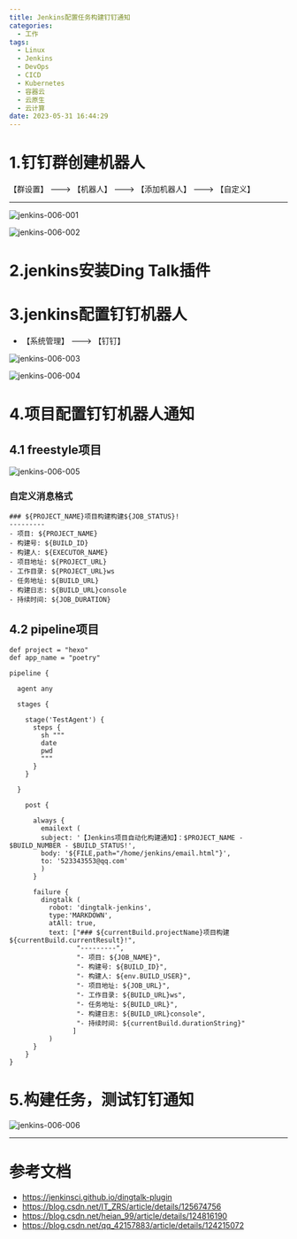 ```yaml
---
title: Jenkins配置任务构建钉钉通知
categories:
  - 工作
tags:
  - Linux
  - Jenkins
  - DevOps
  - CICD
  - Kubernetes
  - 容器云
  - 云原生
  - 云计算
date: 2023-05-31 16:44:29
---
```


# 1.钉钉群创建机器人

【群设置】 ---> 【机器人】 ---> 【添加机器人】 ---> 【自定义】

---------

![jenkins-006-001](/img/wiki/jenkins/jenkins-006-001.jpg)

![jenkins-006-002](/img/wiki/jenkins/jenkins-006-002.jpg)

# 2.jenkins安装Ding Talk插件

# 3.jenkins配置钉钉机器人

- 【系统管理】 ---> 【钉钉】

![jenkins-006-003](/img/wiki/jenkins/jenkins-006-003.jpg)

![jenkins-006-004](/img/wiki/jenkins/jenkins-006-004.jpg)

# 4.项目配置钉钉机器人通知

## 4.1 freestyle项目

![jenkins-006-005](/img/wiki/jenkins/jenkins-006-005.jpg)

### 自定义消息格式

    ### ${PROJECT_NAME}项目构建构建${JOB_STATUS}!
    ---------
    - 项目: ${PROJECT_NAME}
    - 构建号: ${BUILD_ID}
    - 构建人: ${EXECUTOR_NAME}
    - 项目地址: ${PROJECT_URL}
    - 工作目录: ${PROJECT_URL}ws
    - 任务地址: ${BUILD_URL}
    - 构建日志: ${BUILD_URL}console
    - 持续时间: ${JOB_DURATION}

## 4.2 pipeline项目

    def project = "hexo"
    def app_name = "poetry"

    pipeline {
    
      agent any

      stages {
      
        stage('TestAgent') {
          steps {
            sh """
            date
            pwd
            """
          }
        }

      }
  
        post {
    
          always {
            emailext ( 
            subject: '【Jenkins项目自动化构建通知】：$PROJECT_NAME - $BUILD_NUMBER - $BUILD_STATUS!',
            body: '${FILE,path="/home/jenkins/email.html"}',
            to: '523343553@qq.com'
            )
          }        

          failure {
            dingtalk (
              robot: 'dingtalk-jenkins',
              type:'MARKDOWN',
              atAll: true,
              text: ["### ${currentBuild.projectName}项目构建${currentBuild.currentResult}!",
                     "---------",
                     "- 项目: ${JOB_NAME}",
                     "- 构建号: ${BUILD_ID}",
                     "- 构建人: ${env.BUILD_USER}",
                     "- 项目地址: ${JOB_URL}",
                     "- 工作目录: ${BUILD_URL}ws",
                     "- 任务地址: ${BUILD_URL}",
                     "- 构建日志: ${BUILD_URL}console",
                     "- 持续时间: ${currentBuild.durationString}"
                    ]
              )
          }
        }
    }

# 5.构建任务，测试钉钉通知

![jenkins-006-006](/img/wiki/jenkins/jenkins-006-006.jpg)

---------

# 参考文档

- https://jenkinsci.github.io/dingtalk-plugin
- https://blog.csdn.net/IT_ZRS/article/details/125674756
- https://blog.csdn.net/heian_99/article/details/124816190
- https://blog.csdn.net/qq_42157883/article/details/124215072